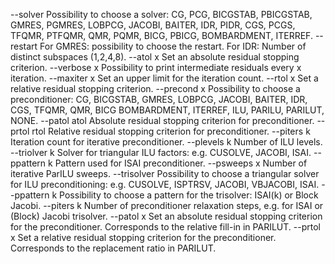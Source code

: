  --solver      Possibility to choose a solver:
               CG, PCG, BICGSTAB, PBICGSTAB, GMRES, PGMRES, LOBPCG, JACOBI,
               BAITER, IDR, PIDR, CGS, PCGS, TFQMR, PTFQMR, QMR, PQMR, BICG,
               PBICG, BOMBARDMENT, ITERREF.
 --restart     For GMRES: possibility to choose the restart.
               For IDR: Number of distinct subspaces (1,2,4,8).
 --atol x      Set an absolute residual stopping criterion.
 --verbose x   Possibility to print intermediate residuals every x iteration.
 --maxiter x   Set an upper limit for the iteration count.
 --rtol x      Set a relative residual stopping criterion.
 --precond x   Possibility to choose a preconditioner:
               CG, BICGSTAB, GMRES, LOBPCG, JACOBI,
               BAITER, IDR, CGS, TFQMR, QMR, BICG
               BOMBARDMENT, ITERREF, ILU, PARILU, PARILUT, NONE.
                   --patol atol  Absolute residual stopping criterion for preconditioner.
                   --prtol rtol  Relative residual stopping criterion for preconditioner.
                   --piters k    Iteration count for iterative preconditioner.
                   --plevels k   Number of ILU levels.
                   --triolver k  Solver for triangular ILU factors: e.g. CUSOLVE, JACOBI, ISAI.
                   --ppattern k  Pattern used for ISAI preconditioner.
                   --psweeps x   Number of iterative ParILU sweeps.
 --trisolver   Possibility to choose a triangular solver for ILU preconditioning: 
               e.g. CUSOLVE, ISPTRSV, JACOBI, VBJACOBI, ISAI.
 --ppattern k  Possibility to choose a pattern for the trisolver: ISAI(k) or Block Jacobi.
 --piters k    Number of preconditioner relaxation steps, e.g. for ISAI or (Block) Jacobi trisolver.
 --patol x     Set an absolute residual stopping criterion for the preconditioner.
                      Corresponds to the relative fill-in in PARILUT.
 --prtol x     Set a relative residual stopping criterion for the preconditioner.
                      Corresponds to the replacement ratio in PARILUT.